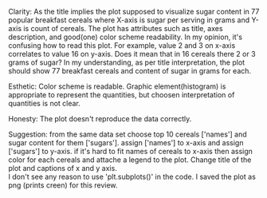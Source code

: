 
Clarity: As the title implies the plot supposed to visualize sugar content in 77 popular breakfast cereals where X-axis is sugar per 
serving in grams and Y-axis is count of cereals. The plot has attributes such as title, axes description, and good(one) color scheme readability. 
In my opinion, it's confusing how to read this plot. For example, value 2 and 3 on x-axis correlates to value 16 on y-axis. Does it 
mean that in 16 cereals there 2 or 3 grams of sugar? In my understanding, as per title interpretation, the plot should show 77 breakfast 
cereals and content of sugar in grams for each.  

Esthetic: Color scheme is readable. Graphic element(histogram) is appropriate to represent the quantities, but choosen interpretation of 
quantities is not clear. 

Honesty: The plot doesn't reproduce the data correctly. 

Suggestion: from the same data set choose top 10 cereals ['names'] and sugar content for them ['sugars']. assign ['names'] to x-axis and 
assign ['sugars'] to y-axis. if it's hard to fit names of cereals to x-axis then assign color for each cereals and attache a legend to 
the plot. Change title of the plot and captions of x and y axis.  
I don't see any reason to use 'plt.subplots()' in the code. 
I saved the plot as png (prints creen) for this review. 

